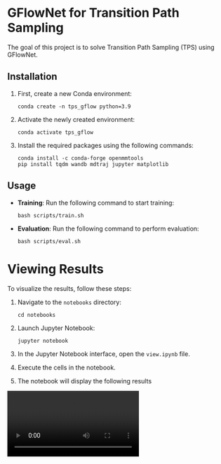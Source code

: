 # GFlowNet for Transition Path Sampling

The goal of this project is to solve Transition Path Sampling (TPS) using GFlowNet.

## Installation

1. First, create a new Conda environment:
    ```
    conda create -n tps_gflow python=3.9
    ```

2. Activate the newly created environment:
    ```
    conda activate tps_gflow
    ```

3. Install the required packages using the following commands:
    ```
    conda install -c conda-forge openmmtools
    pip install tqdm wandb mdtraj jupyter matplotlib
    ```

## Usage

- **Training**: Run the following command to start training:
    ```
    bash scripts/train.sh
    ```

- **Evaluation**: Run the following command to perform evaluation:
    ```
    bash scripts/eval.sh
    ```

# Viewing Results

To visualize the results, follow these steps:

1. Navigate to the `notebooks` directory:
    ```
    cd notebooks
    ```

2. Launch Jupyter Notebook:
    ```
    jupyter notebook
    ```

3. In the Jupyter Notebook interface, open the `view.ipynb` file.

4. Execute the cells in the notebook.

5. The notebook will display the following results

![3D trajectory of Alanine Dipeptide](alanine.mp4)